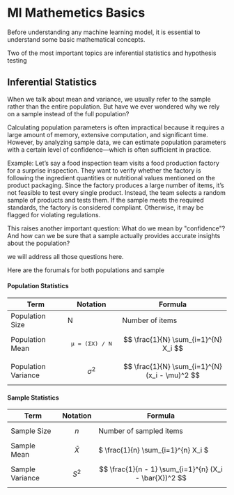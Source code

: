 # Ml Mathemetics Basics

Before understanding any machine learning model, it is essential to understand some basic mathematical concepts.

Two of the most important topics are inferential statistics and hypothesis testing

## Inferential Statistics 

When we talk about mean and variance, we usually refer to the sample rather than the entire population. But have we ever wondered why we rely on a sample instead of the full population?

Calculating population parameters is often impractical because it requires a large amount of memory, extensive computation, and significant time. However, by analyzing sample data, we can estimate population parameters with a certain level of confidence—which is often sufficient in practice.

Example:
Let’s say a food inspection team visits a food production factory for a surprise inspection. They want to verify whether the factory is following the ingredient quantities or nutritional values mentioned on the product packaging. Since the factory produces a large number of items, it’s not feasible to test every single product. Instead, the team selects a random sample of products and tests them.
If the sample meets the required standards, the factory is considered compliant. Otherwise, it may be flagged for violating regulations.

This raises another important question: What do we mean by "confidence"? And how can we be sure that a sample actually provides accurate insights about the population?

we will address all those questions here.

Here are the forumals for both populations and sample

#### **Population Statistics**

| Term                | Notation     | Formula                                                                 |
|---------------------|--------------|-------------------------------------------------------------------------|
| Population Size     |  N | Number of items                                                         |
| Population Mean     | <pre> μ = (ΣX) / N </pre>| $$ \frac{1}{N} \sum_{i=1}^{N} X_i $$                              |
| Population Variance | $$ \sigma^2 $$ | $$ \frac{1}{N} \sum_{i=1}^{N} (x_i - \mu)^2 $$               |


#### **Sample Statistics**

| Term              | Notation        | Formula                                                                      |
|-------------------|------------------|-------------------------------------------------------------------------------|
| Sample Size       | $$ n  $$     | Number of sampled items                                                       |
| Sample Mean       | $$ \bar{X}   $$ | $ \frac{1}{n} \sum_{i=1}^{n} X_i $                                  |
| Sample Variance   |$$ S^2    $$ | $$ \frac{1}{n - 1} \sum_{i=1}^{n} (X_i - \bar{X})^2 $$                  |



